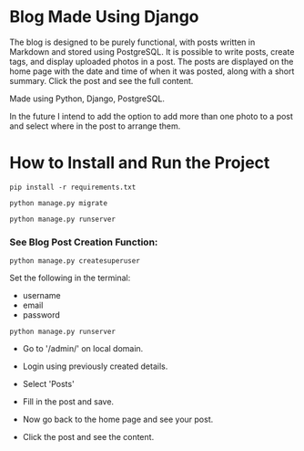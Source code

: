 # Blog Made Using Django

The blog is designed to be purely functional, with posts written in Markdown and stored using PostgreSQL. It is possible to write posts, create tags, and display uploaded photos in a post. The posts are displayed on the home page with the date and time of when it was posted, along with a short summary. Click the post and see the full content.

Made using Python, Django, PostgreSQL.

In the future I intend to add the option to add more than one photo to a post and select where in the post to arrange them.

# How to Install and Run the Project

`pip install -r requirements.txt`

`python manage.py migrate` 

`python manage.py runserver`

### See Blog Post Creation Function:

`python manage.py createsuperuser`

Set the following in the terminal:
- username
- email
- password

`python manage.py runserver`

- Go to '/admin/' on local domain.

- Login using previously created details.

- Select 'Posts'

- Fill in the post and save.

- Now go back to the home page and see your post.

- Click the post and see the content.
